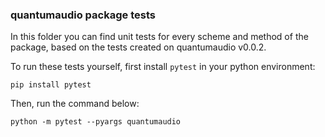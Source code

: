 ### quantumaudio package tests

In this folder you can find unit tests for every scheme and method of the package, based on the tests created on quantumaudio v0.0.2.

To run these tests yourself, first install `pytest` in your python environment:

```console
pip install pytest
```

Then, run the command below:

```console
python -m pytest --pyargs quantumaudio
```
